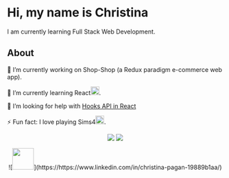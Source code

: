 # Hi, my name is Christina
I am currently learning Full Stack Web Development.

## About

 🔭 I’m currently working on Shop-Shop (a Redux paradigm e-commerce web app). 

 🌱 I’m currently learning React<img height="20" width="20" src="https://user-images.githubusercontent.com/76018424/130494343-128d575a-dec8-4263-a516-cad3305b4e58.png" />.


 🤔 I’m looking for help with [Hooks API in React](https://reactjs.org/docs/hooks-reference.html)
 
 ⚡ Fun fact: I love playing Sims4<img height="20" width="20" src="https://user-images.githubusercontent.com/76018424/130495117-a2ad4f36-f255-4986-87f1-b989dff32827.gif" />.
</p>
 <p align="center">
 <img src="https://github-readme-stats.vercel.app/api?username=cpagan415&show_icons=true&theme=tokyonight&hide=stars" />
 <img src="https://github-readme-stats.vercel.app/api/top-langs/?username=cpagan415&hide=GLSL,RUST,python,shell,assembly,objective-c&layout=compact&theme=tokyonight"/> 
</p>
<p align="center">
![<img height="50" width="50" src="https://user-images.githubusercontent.com/76018424/130500267-88d22ea0-2bf1-4037-9f74-62ebcda60fab.png"/>](https://https://www.linkedin.com/in/christina-pagan-19889b1aa/)
 </p>


<!--
(https://linkedin.com/in/christina-pagan-19889b1aa)<img hieght="50" width="50" src="https://user-images.githubusercontent.com/76018424/130500987-b00bbf03-c85b-46b5-a731-9c92968a1dee.png"/>
- 👯 I’m looking to collaborate on ...
- 🤔 I’m looking for help with ...
- 💬 Ask me about ...
- 📫 How to reach me: ...
- 😄 Pronouns: ...
- ⚡ Fun fact: ...
-->

